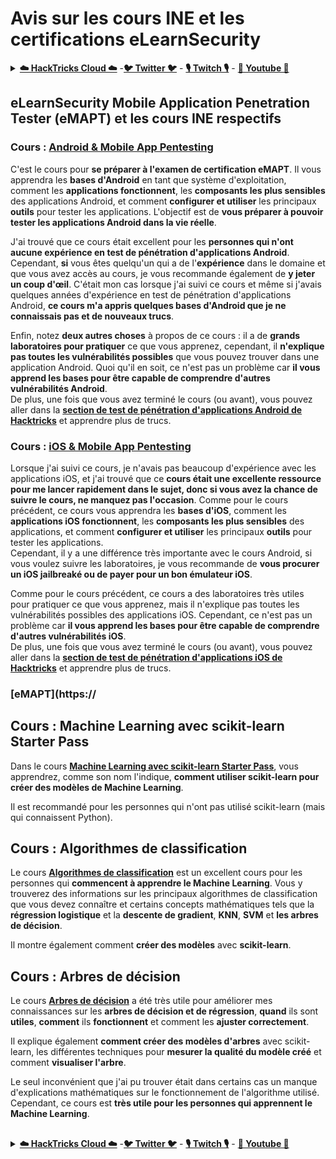 # Avis sur les cours INE et les certifications eLearnSecurity

<details>

<summary><a href="https://cloud.hacktricks.xyz/pentesting-cloud/pentesting-cloud-methodology"><strong>☁️ HackTricks Cloud ☁️</strong></a> -<a href="https://twitter.com/hacktricks_live"><strong>🐦 Twitter 🐦</strong></a> - <a href="https://www.twitch.tv/hacktricks_live/schedule"><strong>🎙️ Twitch 🎙️</strong></a> - <a href="https://www.youtube.com/@hacktricks_LIVE"><strong>🎥 Youtube 🎥</strong></a></summary>

- Travaillez-vous dans une **entreprise de cybersécurité** ? Voulez-vous voir votre **entreprise annoncée dans HackTricks** ? ou voulez-vous avoir accès à la **dernière version de PEASS ou télécharger HackTricks en PDF** ? Consultez les [**PLANS D'ABONNEMENT**](https://github.com/sponsors/carlospolop) !

- Découvrez [**The PEASS Family**](https://opensea.io/collection/the-peass-family), notre collection d'[**NFTs**](https://opensea.io/collection/the-peass-family) exclusifs.

- Obtenez le [**swag officiel PEASS & HackTricks**](https://peass.creator-spring.com)

- **Rejoignez** le [**💬**](https://emojipedia.org/speech-balloon/) **groupe Discord** ou le [**groupe telegram**](https://t.me/peass) ou **suivez** moi sur **Twitter** [**🐦**](https://github.com/carlospolop/hacktricks/tree/7af18b62b3bdc423e11444677a6a73d4043511e9/\[https:/emojipedia.org/bird/README.md)[**@carlospolopm**](https://twitter.com/hacktricks_live).

- **Partagez vos astuces de piratage en soumettant des PR au [dépôt hacktricks](https://github.com/carlospolop/hacktricks) et au [dépôt hacktricks-cloud](https://github.com/carlospolop/hacktricks-cloud)**.

</details>

## eLearnSecurity Mobile Application Penetration Tester (eMAPT) et les cours INE respectifs

### Cours : [**Android & Mobile App Pentesting**](https://my.ine.com/CyberSecurity/courses/cfd5ec2b/android-mobile-app-pentesting)

C'est le cours pour **se préparer à l'examen de certification eMAPT**. Il vous apprendra les **bases d'Android** en tant que système d'exploitation, comment les **applications fonctionnent**, les **composants les plus sensibles** des applications Android, et comment **configurer et utiliser** les principaux **outils** pour tester les applications. L'objectif est de **vous préparer à pouvoir tester les applications Android dans la vie réelle**.

J'ai trouvé que ce cours était excellent pour les **personnes qui n'ont aucune expérience en test de pénétration d'applications Android**. Cependant, **si** vous êtes quelqu'un qui a de l'**expérience** dans le domaine et que vous avez accès au cours, je vous recommande également de **y jeter un coup d'œil**. C'était mon cas lorsque j'ai suivi ce cours et même si j'avais quelques années d'expérience en test de pénétration d'applications Android, **ce cours m'a appris quelques bases d'Android que je ne connaissais pas et de nouveaux trucs**.

Enfin, notez **deux autres choses** à propos de ce cours : il a de **grands laboratoires pour pratiquer** ce que vous apprenez, cependant, il **n'explique pas toutes les vulnérabilités possibles** que vous pouvez trouver dans une application Android. Quoi qu'il en soit, ce n'est pas un problème car **il vous apprend les bases pour être capable de comprendre d'autres vulnérabilités Android**.\
De plus, une fois que vous avez terminé le cours (ou avant), vous pouvez aller dans la [**section de test de pénétration d'applications Android de Hacktricks**](../mobile-pentesting/android-app-pentesting/) et apprendre plus de trucs.

### Cours : [**iOS & Mobile App Pentesting**](https://my.ine.com/CyberSecurity/courses/089d060b/ios-mobile-app-pentesting)

Lorsque j'ai suivi ce cours, je n'avais pas beaucoup d'expérience avec les applications iOS, et j'ai trouvé que ce **cours était une excellente ressource pour me lancer rapidement dans le sujet, donc si vous avez la chance de suivre le cours, ne manquez pas l'occasion**. Comme pour le cours précédent, ce cours vous apprendra les **bases d'iOS**, comment les **applications iOS fonctionnent**, les **composants les plus sensibles** des applications, et comment **configurer et utiliser** les principaux **outils** pour tester les applications.\
Cependant, il y a une différence très importante avec le cours Android, si vous voulez suivre les laboratoires, je vous recommande de **vous procurer un iOS jailbreaké ou de payer pour un bon émulateur iOS**.

Comme pour le cours précédent, ce cours a des laboratoires très utiles pour pratiquer ce que vous apprenez, mais il n'explique pas toutes les vulnérabilités possibles des applications iOS. Cependant, ce n'est pas un problème car **il vous apprend les bases pour être capable de comprendre d'autres vulnérabilités iOS**.\
De plus, une fois que vous avez terminé le cours (ou avant), vous pouvez aller dans la [**section de test de pénétration d'applications iOS de Hacktricks**](../mobile-pentesting/ios-pentesting/) et apprendre plus de trucs.

### [eMAPT](https://
## Cours : **Machine Learning avec scikit-learn Starter Pass**

Dans le cours [**Machine Learning avec scikit-learn Starter Pass**](https://my.ine.com/DataScience/courses/58c4e71b/machine-learning-with-scikit-learn-starter-pass), vous apprendrez, comme son nom l'indique, **comment utiliser scikit-learn pour créer des modèles de Machine Learning**.

Il est recommandé pour les personnes qui n'ont pas utilisé scikit-learn (mais qui connaissent Python).

## Cours : **Algorithmes de classification**

Le cours [**Algorithmes de classification**](https://my.ine.com/DataScience/courses/2c6de5ea/classification-algorithms) est un excellent cours pour les personnes qui **commencent à apprendre le Machine Learning**. Vous y trouverez des informations sur les principaux algorithmes de classification que vous devez connaître et certains concepts mathématiques tels que la **régression logistique** et la **descente de gradient**, **KNN**, **SVM** et **les arbres de décision**.

Il montre également comment **créer des modèles** avec **scikit-learn**.

## Cours : **Arbres de décision**

Le cours [**Arbres de décision**](https://my.ine.com/DataScience/courses/83fcfd52/decision-trees) a été très utile pour améliorer mes connaissances sur les **arbres de décision et de régression**, **quand** ils sont **utiles**, **comment** ils **fonctionnent** et comment les **ajuster correctement**.

Il explique également **comment créer des modèles d'arbres** avec scikit-learn, les différentes techniques pour **mesurer la qualité du modèle créé** et comment **visualiser l'arbre**.

Le seul inconvénient que j'ai pu trouver était dans certains cas un manque d'explications mathématiques sur le fonctionnement de l'algorithme utilisé. Cependant, ce cours est **très utile pour les personnes qui apprennent le Machine Learning**.

##

<details>

<summary><a href="https://cloud.hacktricks.xyz/pentesting-cloud/pentesting-cloud-methodology"><strong>☁️ HackTricks Cloud ☁️</strong></a> -<a href="https://twitter.com/hacktricks_live"><strong>🐦 Twitter 🐦</strong></a> - <a href="https://www.twitch.tv/hacktricks_live/schedule"><strong>🎙️ Twitch 🎙️</strong></a> - <a href="https://www.youtube.com/@hacktricks_LIVE"><strong>🎥 Youtube 🎥</strong></a></summary>

- Travaillez-vous dans une **entreprise de cybersécurité** ? Voulez-vous voir votre **entreprise annoncée dans HackTricks** ? ou voulez-vous avoir accès à la **dernière version de PEASS ou télécharger HackTricks en PDF** ? Consultez les [**PLANS D'ABONNEMENT**](https://github.com/sponsors/carlospolop) !

- Découvrez [**The PEASS Family**](https://opensea.io/collection/the-peass-family), notre collection exclusive de [**NFTs**](https://opensea.io/collection/the-peass-family)

- Obtenez le [**swag officiel PEASS & HackTricks**](https://peass.creator-spring.com)

- **Rejoignez le** [**💬**](https://emojipedia.org/speech-balloon/) [**groupe Discord**](https://discord.gg/hRep4RUj7f) ou le [**groupe Telegram**](https://t.me/peass) ou **suivez** moi sur **Twitter** [**🐦**](https://github.com/carlospolop/hacktricks/tree/7af18b62b3bdc423e11444677a6a73d4043511e9/\[https:/emojipedia.org/bird/README.md)[**@carlospolopm**](https://twitter.com/hacktricks_live)**.**

- **Partagez vos astuces de piratage en soumettant des PR au [repo hacktricks](https://github.com/carlospolop/hacktricks) et au [repo hacktricks-cloud](https://github.com/carlospolop/hacktricks-cloud)**.

</details>
